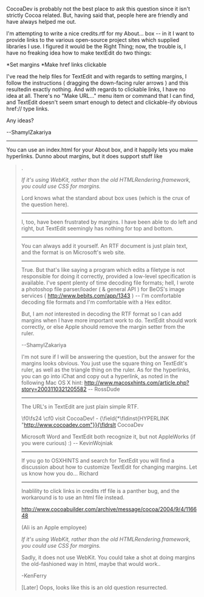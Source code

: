 CocoaDev is probably not the best place to ask this question since it isn't strictly Cocoa related. But, having said that, people here are friendly and have always helped me out.

I'm attempting to write a nice credits.rtf for my About... box -- in it I want to provide links to the various open-source project sites which supplied libraries I use. I figured it would be the Right Thing; now, the trouble is, I have no freaking idea how to make textEdit do two things:


*Set margins
*Make href links clickable


I've read the help files for TextEdit and with regards to setting margins, I follow the instructions ( dragging the down-facing ruler arrows ) and this resultedin exactly nothing. And with regards to clickable links, I have no idea at all. There's no "Make URL..." menu item or command that I can find, and TextEdit doesn't seem smart enough to detect and clickable-ify obvious href:// type links.

Any ideas?

--ShamylZakariya

----

You can use an index.html for your About box, and it happily lets you make hyperlinks.  Dunno about margins, but it does support stuff like <blockquote>.

*If it's using WebKit, rather than the old HTMLRendering.framework, you could use CSS for margins.*

Lord knows what the standard about box uses (which is the crux of the question here).

----

I, too, have been frustrated by margins.  I have been able to do left and right, but TextEdit seemingly has nothing for top and bottom.

----

You can always add it yourself. An RTF document is just plain text, and the format is on Microsoft's web site.

----

True. But that's like saying a program which edits a filetype is not responsible for doing it correctly, provided a low-level specification is available. I've spent plenty of time decoding file formats; hell, I wrote a photoshop file parser/loader ( & general API ) for BeOS's image services ( http://www.bebits.com/app/1343 ) -- I'm comfortable decoding file formats and I'm comfortable with a Hex editor.

But, I am *not* interested in decoding the RTF format so I can add margins when I have more important work to do. TextEdit should work correctly, or else Apple should remove the margin setter from the ruler.

--ShamylZakariya

I'm not sure if I will be answering the question, but the answer for the margins looks obvious.  You just use the square thing on TextEdit's ruler, as well as the triangle thing on the ruler.  As for the hyperlinks, you can go into iChat and copy out a hyperlink, as noted in the following Mac OS X hint: http://www.macosxhints.com/article.php?story=2003110321205582 -- RossDude

----
The URL's in TextEdit are just plain simple RTF.
    
\f0\fs24 \cf0 visit CocoaDev! - {\field{\*\fldinst{HYPERLINK "http://www.cocoadev.com"}}{\fldrslt CocoaDev

Microsoft Word and TextEdit both recognize it, but not AppleWorks (if you were curious) :) -- KevinWojniak

----
If you go to OSXHINTS and search for TextEdit you will find a discussion about how to customize TextEdit for changing margins. Let us know how you do...
Richard

----

Inablility to click links in credits rtf file is a panther bug, and the workaround is to use an html file instead.

<http://www.cocoabuilder.com/archive/message/cocoa/2004/9/4/116648>

(Ali is an Apple employee)

*If it's using WebKit, rather than the old HTMLRendering.framework, you could use CSS for margins.*

Sadly, it does not use WebKit.  You could take a shot at doing margins the old-fashioned way in html, maybe that would work..

-KenFerry

[Later] Oops, looks like this is an old question resurrected.
